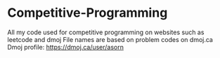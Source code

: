 # Competitive-Programming
 All my code used for competitive programming on websites such as leetcode and dmoj
 File names are based on problem codes on dmoj.ca
 Dmoj profile: https://dmoj.ca/user/asorn
